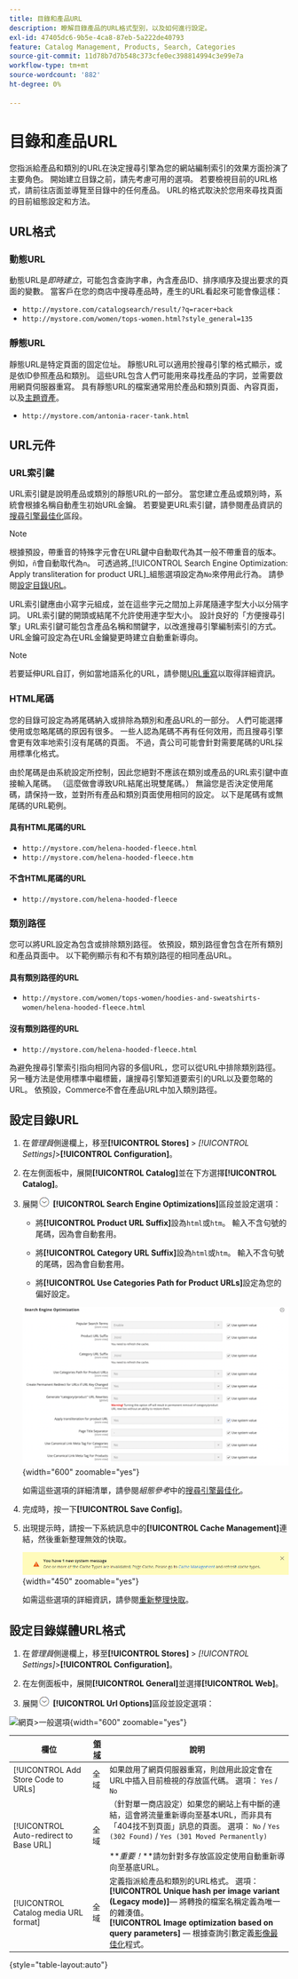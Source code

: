 ```yaml
---
title: 目錄和產品URL
description: 瞭解目錄產品的URL格式型別，以及如何進行設定。
exl-id: 47405dc6-9b5e-4ca8-87eb-5a222de40793
feature: Catalog Management, Products, Search, Categories
source-git-commit: 11d78b7d7b548c373cfe0ec398814994c3e99e7a
workflow-type: tm+mt
source-wordcount: '882'
ht-degree: 0%

---
```


# 目錄和產品URL

您指派給產品和類別的URL在決定搜尋引擎為您的網站編制索引的效果方面扮演了主要角色。 開始建立目錄之前，請先考慮可用的選項。 若要檢視目前的URL格式，請前往店面並導覽至目錄中的任何產品。 URL的格式取決於您用來尋找頁面的目前組態設定和方法。

## URL格式

### 動態URL

動態URL是&#x200B;_即時建立_，可能包含查詢字串，內含產品ID、排序順序及提出要求的頁面的變數。 當客戶在您的商店中搜尋產品時，產生的URL看起來可能會像這樣：

- `http://mystore.com/catalogsearch/result/?q=racer+back`
- `http://mystore.com/women/tops-women.html?style_general=135`

### 靜態URL

靜態URL是特定頁面的固定位址。 靜態URL可以適用於搜尋引擎的格式顯示，或是依ID參照產品和類別。 這些URL包含人們可能用來尋找產品的字詞，並需要啟用網頁伺服器重寫。 具有靜態URL的檔案通常用於產品和類別頁面、內容頁面，以及[主題資產](../content-design/theme-assets.md)。

- `http://mystore.com/antonia-racer-tank.html`

## URL元件

### URL索引鍵

URL索引鍵是說明產品或類別的靜態URL的一部分。 當您建立產品或類別時，系統會根據名稱自動產生初始URL金鑰。 若要變更URL索引鍵，請參閱產品資訊的[搜尋引擎最佳化](product-search-engine-optimization.md)區段。

>[!NOTE]
>
>根據預設，帶重音的特殊字元會在URL鍵中自動取代為其一般不帶重音的版本。 例如，`ñ`會自動取代為`n`。 可透過將&#x200B;_[!UICONTROL Search Engine Optimization: Apply transliteration for product URL]_組態選項設定為`No`來停用此行為。 請參閱[設定目錄URL](#configure-catalog-urls)。

URL索引鍵應由小寫字元組成，並在這些字元之間加上非尾隨連字型大小以分隔字詞。 URL索引鍵的開頭或結尾不允許使用連字型大小。 設計良好的「方便搜尋引擎」URL索引鍵可能包含產品名稱和關鍵字，以改進搜尋引擎編制索引的方式。 URL金鑰可設定為在URL金鑰變更時建立自動重新導向。

>[!NOTE]
>
>若要延伸URL自訂，例如當地語系化的URL，請參閱[URL重寫](../merchandising-promotions/url-rewrite.md)以取得詳細資訊。

### HTML尾碼

您的目錄可設定為將尾碼納入或排除為類別和產品URL的一部分。 人們可能選擇使用或忽略尾碼的原因有很多。 一些人認為尾碼不再有任何效用，而且搜尋引擎會更有效率地索引沒有尾碼的頁面。 不過，貴公司可能會針對需要尾碼的URL採用標準化格式。

由於尾碼是由系統設定所控制，因此您絕對不應該在類別或產品的URL索引鍵中直接輸入尾碼。 （這麼做會導致URL結尾出現雙尾碼。） 無論您是否決定使用尾碼，請保持一致，並對所有產品和類別頁面使用相同的設定。 以下是尾碼有或無尾碼的URL範例。

#### 具有HTML尾碼的URL

- `http://mystore.com/helena-hooded-fleece.html`
- `http://mystore.com/helena-hooded-fleece.htm`

#### 不含HTML尾碼的URL

- `http://mystore.com/helena-hooded-fleece`

### 類別路徑

您可以將URL設定為包含或排除類別路徑。 依預設，類別路徑會包含在所有類別和產品頁面中。 以下範例顯示有和不有類別路徑的相同產品URL。

#### 具有類別路徑的URL

- `http://mystore.com/women/tops-women/hoodies-and-sweatshirts-women/helena-hooded-fleece.html`

#### 沒有類別路徑的URL

- `http://mystore.com/helena-hooded-fleece.html`

為避免搜尋引擎索引指向相同內容的多個URL，您可以從URL中排除類別路徑。 另一種方法是使用標準中繼標籤，讓搜尋引擎知道要索引的URL以及要忽略的URL。 依預設，Commerce不會在產品URL中加入類別路徑。

## 設定目錄URL

1. 在&#x200B;_管理員_&#x200B;側邊欄上，移至&#x200B;**[!UICONTROL Stores]** > _[!UICONTROL Settings]_>**[!UICONTROL Configuration]**。

1. 在左側面板中，展開&#x200B;**[!UICONTROL Catalog]**&#x200B;並在下方選擇&#x200B;**[!UICONTROL Catalog]**。

1. 展開![擴充選擇器](../assets/icon-display-expand.png) **[!UICONTROL Search Engine Optimizations]**&#x200B;區段並設定選項：

   - 將&#x200B;**[!UICONTROL Product URL Suffix]**&#x200B;設為`html`或`htm`。 輸入不含句號的尾碼，因為會自動套用。

   - 將&#x200B;**[!UICONTROL Category URL Suffix]**&#x200B;設為`html`或`htm`。 輸入不含句號的尾碼，因為會自動套用。

   - 將&#x200B;**[!UICONTROL Use Categories Path for Product URLs]**&#x200B;設定為您的偏好設定。

   ![搜尋引擎最佳化](../configuration-reference/catalog/assets/catalog-search-engine-optimization.png){width="600" zoomable="yes"}

   如需這些選項的詳細清單，請參閱&#x200B;_組態參考_&#x200B;中的[搜尋引擎最佳化](../configuration-reference/catalog/catalog.md#search-engine-optimization)。

1. 完成時，按一下&#x200B;**[!UICONTROL Save Config]**。

1. 出現提示時，請按一下系統訊息中的&#x200B;**[!UICONTROL Cache Management]**&#x200B;連結，然後重新整理無效的快取。

   ![重新整理快取](./assets/msg-cache-management.png){width="450" zoomable="yes"}

   如需這些選項的詳細資訊，請參閱[重新整理快取](../systems/cache-management.md#refresh-specific-caches)。

## 設定目錄媒體URL格式

1. 在&#x200B;_管理員_&#x200B;側邊欄上，移至&#x200B;**[!UICONTROL Stores]** > _[!UICONTROL Settings]_>**[!UICONTROL Configuration]**。

1. 在左側面板中，展開&#x200B;**[!UICONTROL General]**&#x200B;並選擇&#x200B;**[!UICONTROL Web]**。

1. 展開![擴充選擇器](../assets/icon-display-expand.png) **[!UICONTROL Url Options]**&#x200B;區段並設定選項：

![網頁>一般選項](../configuration-reference/general/assets/web-url-options.png){width="600" zoomable="yes"}

| 欄位 | [領域](../getting-started/websites-stores-views.md#scope-settings) | 說明 |
|--- |--- |--- |
| [!UICONTROL Add Store Code to URLs] | 全域 | 如果啟用了網頁伺服器重寫，則啟用此設定會在URL中插入目前檢視的存放區代碼。 選項： `Yes` / `No` |
| [!UICONTROL Auto-redirect to Base URL] | 全域 | （針對單一商店設定）如果您的網站上有中斷的連結，這會將流量重新導向至基本URL，而非具有「404找不到頁面」訊息的頁面。 選項： `No` / `Yes (302 Found)` / `Yes (301 Moved Permanently)` <br /><br />**_重要！_**請勿針對多存放區設定使用自動重新導向至基底URL。 |
| [!UICONTROL Catalog media URL format] | 全域 | 定義指派給產品和類別的URL格式。 選項： <br />**[!UICONTROL Unique hash per image variant (Legacy mode)]**— 將轉換的檔案名稱定義為唯一的雜湊值。<br />**[!UICONTROL Image optimization based on query parameters]** — 根據查詢引數定義[影像最佳化](../content-design/media-gallery-image-optimization.md)程式。 |

{style="table-layout:auto"}
